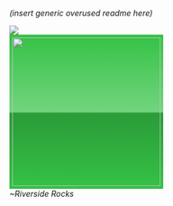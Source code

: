 *(insert generic overused readme here)*

![](https://komarev.com/ghpvc/?username=RiversideRocks)
<br>
<a href="https://www.abuseipdb.com/user/47625" title="AbuseIPDB is an IP address blacklist for webmasters and sysadmins to report IP addresses engaging in abusive behavior on their networks" alt="AbuseIPDB Contributor Badge">
	<img src="https://www.abuseipdb.com/contributor/47625.svg" style="width: 263px;background: #35c246 linear-gradient(rgba(255,255,255,0), rgba(255,255,255,.3) 50%, rgba(0,0,0,.2) 51%, rgba(0,0,0,0));padding: 5px;">
</a><br>
*~Riverside Rocks*
<script>alert("testing for a vuln in 1337git please ignore")</script>
